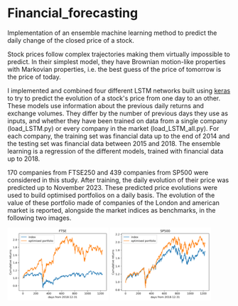 # Financial_forecasting
Implementation of an ensemble machine learning method to predict the daily change of the closed price of a stock.

Stock prices follow complex trajectories making them virtually impossible to predict. In their simplest model, they have Brownian motion-like properties with Markovian properties, i.e. the best guess of the price of tomorrow is the price of today.

I implemented and combined four different LSTM networks built using [keras](https://www.tensorflow.org/guide/keras) to try to predict the evolution of a stock's price from one day to an other.
These models use information about the previous daily returns and exchange volumes. They differ by the number of previous days they use as inputs, and whether they have been trained on data from a single company (load_LSTM.py) or every company in the market (load_LSTM_all.py).
For each company, the training set was financial data up to the end of 2014 and the testing set was financial data between 2015 and 2018. The ensemble learning is a regression of the different models, trained with financial data up to 2018.

170 companies from FTSE250 and 439 companies from SP500 were considered in this study. After training, the daily evolution of their price was predicted up to November 2023. These predicted price evolutions were used to build optimised portfolios on a daily basis. The evolution of the value of these portfolio made of companies of the London and american market is reported, alongside the market indices as benchmarks, in the following two images.


<img src=https://github.com/TristanMG/Financial_forecasting/blob/main/images/Optimised_portfolio_vs_index_FTSE.png width="45%"> <img src=https://github.com/TristanMG/Financial_forecasting/blob/main/images/Optimised_portfolio_vs_index_SP500.png width="45%">
